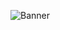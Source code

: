 ![Banner](https://cdn.discordapp.com/attachments/1330496061558620191/1372439934291677215/New_Piskel-1.png_13.png?ex=683153cb&is=6830024b&hm=63018a0504305f991923cdc4a9a008577992bf0f32f9a8d1c7f69f9a6c805c0c&)
